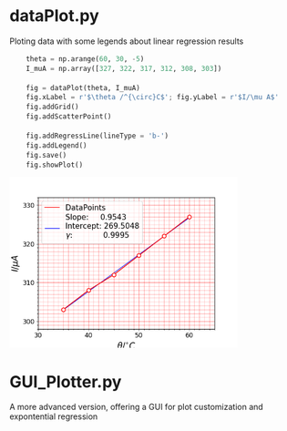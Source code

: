 
# dataPlot.py #

Ploting data with some legends about linear regression results

```python
    theta = np.arange(60, 30, -5)
    I_muA = np.array([327, 322, 317, 312, 308, 303])
    
    fig = dataPlot(theta, I_muA)
    fig.xLabel = r'$\theta /^{\circ}C$'; fig.yLabel = r'$I/\mu A$'
    fig.addGrid()
    fig.addScatterPoint()
    
    fig.addRegressLine(lineType = 'b-')
    fig.addLegend()
    fig.save()
    fig.showPlot()
```

<img src="https://github.com/Amarthgul/studentCalculator/blob/master/Resources/dataPlotClass.png" width="400" height="300">

# GUI_Plotter.py #

A more advanced version, offering a GUI for plot customization and expontential regression  
